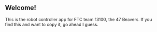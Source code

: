 ## Welcome!
This is the robot controller app for FTC team 13100, the 47 Beavers. If you find this and want to copy it, go ahead I guess.
